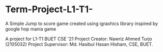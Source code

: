 # Term-Project-L1-T1-


A Simple Jump to score game created using igraohics library
inspired by google hop mania game

A project for L1-T1 BUET CSE '21
Project Creator: Nawriz Ahmed Turjo (2105032)
Project Supervisor: Md. Hasibul Hasan Hisham, CSE, BUET.

